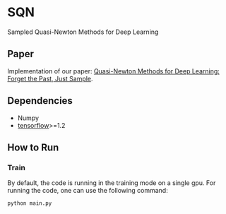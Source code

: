 # SQN
Sampled Quasi-Newton Methods for Deep Learning

## Paper
Implementation of our paper: [Quasi-Newton Methods for Deep Learning: Forget the Past, Just Sample](https://arxiv.org/abs/1901.09997). 


## Dependencies
* Numpy
* [tensorflow](https://www.tensorflow.org/)>=1.2

## How to Run
### Train
By default, the code is running in the training mode on a single gpu. For running the code, one can use the following command:
```bash
python main.py
```

